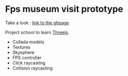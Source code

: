 # Fps museum visit prototype

Take a look : [link to the ghpage](https://christom-94.github.io/threejs-fps-museum-visit-prototype/)

Project school to learn [Threejs](https://threejs.org).

- Collada models
- Textures
- Skysphere
- FPS controller
- Click raycasting
- Collision raycasting

